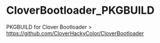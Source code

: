 # CloverBootloader_PKGBUILD

PKGBUILD for Clover Bootloader > https://github.com/CloverHackyColor/CloverBootloader
